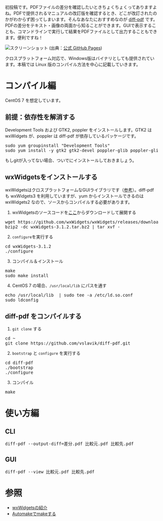初投稿です。PDFファイルの差分を確認したいときちょくちょくってありますよね。PDFで提供されるマニュアルの改訂版を確認するとき、どこが改訂されたのかがわからず困ってしまいます。そんなあなたにおすすめなのが [diff-pdf](https://vslavik.github.io/diff-pdf/) です。PDFの差分をテキスト・画像の両面から知ることができます。GUIで表示することも、コマンドラインで実行して結果をPDFファイルとして出力することもできます。便利ですね！

![スクリーンショット](https://vslavik.github.io/diff-pdf/screenshot.png)
(出典：[公式 GitHub Pages](https://vslavik.github.io/diff-pdf/))

クロスプラットフォーム対応で、Windows版はバイナリとしても提供されています。本稿では Linux 版のコンパイル方法を中心に記載していきます。

# コンパイル編

CentOS 7 を想定しています。

## 前提：依存性を解消する

Development Tools および GTK2,  poppler をインストールします。GTK2 は wxWidgets が、poppler は diff-pdf が依存しているパッケージです。

<pre>
sudo yum groupinstall "Development Tools"
sudo yum install -y gtk2 gtk2-devel poppler-glib poppler-glib-devel
</pre>

もしgitが入ってない場合、ついでにインストールしておきましょう。

## wxWidgetsをインストールする

wxWidgetsはクロスプラットフォームなGUIライブラリです（[参考](https://qiita.com/496_/items/3c2929bc296d39ce708c)）。diff-pdf も wxWidgets3 を利用していますが、yum からインストールできるのは wxWidgets2 なので、ソースからコンパイルする必要があります。

1. wxWidgetsのソースコードを[ここ](https://github.com/wxWidgets/wxWidgets/releases)からダウンロードして展開する

<pre>
wget https://github.com/wxWidgets/wxWidgets/releases/download/v3.1.2/wxWidgets-3.1.2.tar.bz2
bzip2 -dc wxWidgets-3.1.2.tar.bz2 | tar xvf - 
</pre>

2. `configure`を実行する

<pre>
cd wxWidgets-3.1.2
./configure
</pre>

3. コンパイル＆インストール
    
<pre>
make
sudo make install
</pre>

4. CentOS 7 の場合、`/usr/local/lib` にパスを通す

<pre>
echo /usr/local/lib  | sudo tee -a /etc/ld.so.conf
sudo ldconfig
</pre>

## diff-pdf をコンパイルする

1. `git clone` する

<pre>
cd ~
git clone https://github.com/vslavik/diff-pdf.git
</pre>

2. `bootstrap` と `configure` を実行する

<pre>
cd diff-pdf
./bootstrap
./configure
</pre>

3. コンパイル

<pre>
make
</pre>

# 使い方編

## CLI

<pre>
diff-pdf --output-diff=差分.pdf 比較元.pdf 比較先.pdf
</pre>

## GUI

<pre>
diff-pdf --view 比較元.pdf 比較先.pdf
</pre>

# 参照

* [wxWidgetsの紹介](https://qiita.com/496_/items/3c2929bc296d39ce708c)
* [Automakeでmakeする](http://www.02.246.ne.jp/~torutk/cxx/automake/automake.html)
